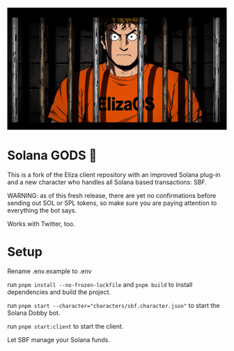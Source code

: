 ![SBF](sbf.png)

# Solana GODS 🤖

This is a fork of the Eliza client repository with an improved Solana plug-in and a new character who handles all Solana based transactions: SBF.

WARNING: as of this fresh release, there are yet no confirmations before sending out SOL or SPL tokens, so make sure you are paying attention to everything the bot says.

Works with Twitter, too.

# Setup

Rename .env.example to .env

run `pnpm install --no-frozen-lockfile` and `pnpm build` to install dependencies and build the project.

run `pnpm start --character="characters/sbf.character.json"` to start the Solana Dobby bot.

run `pnpm start:client` to start the client.

Let SBF manage your Solana funds.